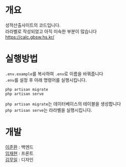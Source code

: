 # 개요
성적산출사이트의 코드입니다.<br>
라라벨로 작성되었고 아직 미숙한 부분이 많습니다<br>
https://calc.gbsw.hs.kr/
# 실행방법
``.env.example``를 복사하여 ``.env``로 이름을 바꿔줍니다<br>
``.env``를 설정 후 아래 명령어를 실행시킵니다.
```
php artisan migrate
php artisan serve
```
``php artisan migrate``는 데이터베이스의 테이블을 생성합니다<br>
``php artisan serve``는 라라벨을 실행시킵니다.
# 개발
<a href="https://github.com/Shell-by">이준환</a> : 백엔드<br>
<a href="https://github.com/reproduce0529">임재현</a> : 프론트<br>
<a href="https://github.com/gimmuil">김무일</a> : 디자인
